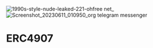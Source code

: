 ![1990s-style-nude-leaked-221-ohfree net_](https://github.com/mrpyaezone/puysg/assets/136160226/1286f827-999e-4353-a83e-3a58e7150930)
![Screenshot_20230611_010950_org telegram messenger](https://github.com/mrpyaezone/puysg/assets/136160226/70318366-c0c7-4935-8ecd-d245fe91729d)
# ERC4907
